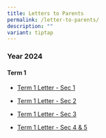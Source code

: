 ```yaml
---
title: Letters to Parents
permalink: /letter-to-parents/
description: ""
variant: tiptap
---
```

<h3>Year 2024</h3><h4>Term 1</h4><ul data-tight="true" class="tight"><li><p><a href="/files/2024/2024_01_03___PG_S1_3Jan_2024_Term1_Letter_for_Parents.pdf" rel="noopener noreferrer nofollow" target="_blank">Term 1 Letter - Sec 1</a></p></li><li><p><a href="/files/2024/2024_01_03___PG_S2_3Jan_2024_Term1_Letter_for_Parents.pdf" rel="noopener noreferrer nofollow" target="_blank">Term 1 Letter - Sec 2</a></p></li><li><p><a href="/files/2024/2024_01_03___PG_S3_3Jan_2024_Term1_Letter_for_Parents.pdf" rel="noopener noreferrer nofollow" target="_blank">Term 1 Letter - Sec 3</a></p></li><li><p><a href="/files/2024/2024_01_03___PG_S4_5_3Jan_2024_Term1_Letter_for_Parents.pdf" rel="noopener noreferrer nofollow" target="_blank">Term 1 Letter - Sec 4 &amp; 5</a></p></li></ul><p></p>